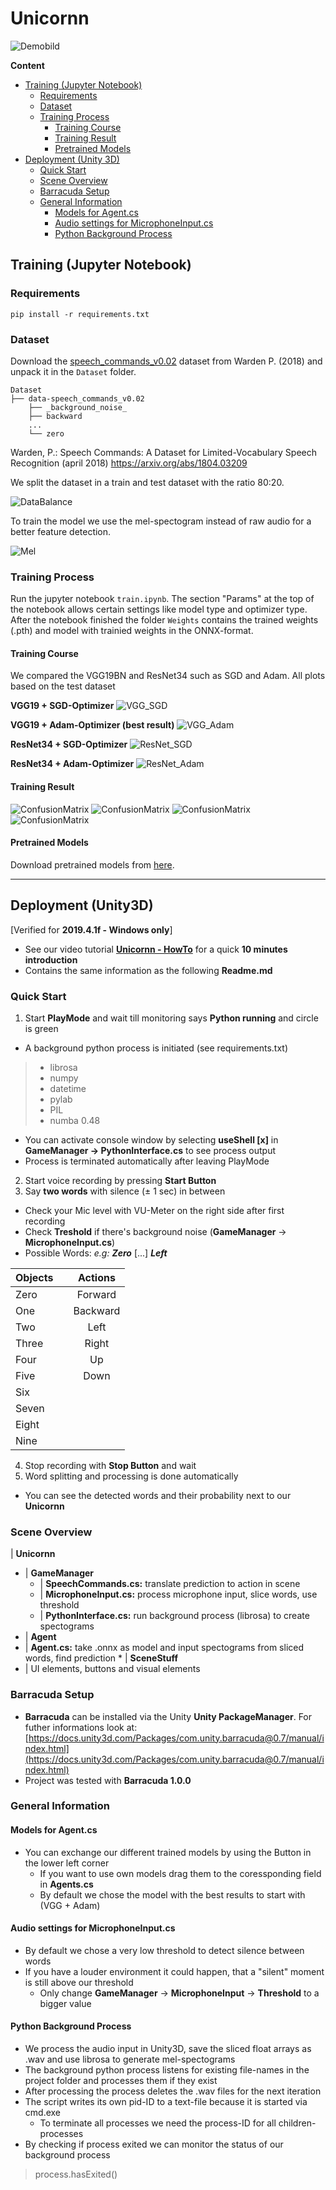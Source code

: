 # Unicornn

![Demobild](Docu/images/Unicornn.png)

**Content**
- [Training (Jupyter Notebook)](#training-(jupyter-notebook))
    - [Requirements](#requirements)
    - [Dataset](#dataset)
    - [Training Process](#training-process)
        - [Training Course](#training-course)
        - [Training Result](#Training-result)
        - [Pretrained Models](#pretrained-models)
- [Deployment (Unity 3D)](#deployment-(unity3d))
    - [Quick Start](#quick-start)
    - [Scene Overview](#scene-overview)
    - [Barracuda Setup](#barracuda-setup)
    - [General Information](#general-information)
        - [Models for Agent.cs](#models-for-agent.cs)
        - [Audio settings for MicrophoneInput.cs](#audio-settings-for-microphoneInput.cs)
        - [Python Background Process](#python-background-process)


## Training (Jupyter Notebook)

### Requirements

`pip install -r requirements.txt`

### Dataset

Download the [speech_commands_v0.02](http://download.tensorflow.org/data/speech_commands_v0.02.tar.gz) dataset from 
Warden P. (2018) and unpack it in the `Dataset` folder.

```
Dataset
├── data-speech_commands_v0.02
    ├── _background_noise_
    ├── backward
    ...
    └── zero
```

Warden, P.: Speech Commands: A Dataset for Limited-Vocabulary Speech Recognition (april 2018) https://arxiv.org/abs/1804.03209

We split the dataset in a train and test dataset with the ratio 80:20.

![DataBalance](Docu/images/DataBalance.png)

To train the model we use the mel-spectogram instead of raw audio for a better feature detection.

![Mel](Docu/images/Mel.png)

### Training Process

Run the jupyter notebook `train.ipynb`. The section "Params" at the top of the notebook allows certain settings like 
model type and optimizer type. After the notebook finished the folder `Weights` contains the trained weights (.pth) 
and model with trainied weights in the ONNX-format. 


#### Training Course 

We compared the VGG19BN and ResNet34 such as SGD and Adam.
All plots based on the test dataset

**VGG19 + SGD-Optimizer**
![VGG_SGD](Docu/images/Loss_Acc_VGG_SGD.png)

**VGG19 + Adam-Optimizer (best result)**
![VGG_Adam](Docu/images/Loss_Acc_VGG_Adam.png) 

**ResNet34 + SGD-Optimizer**
![ResNet_SGD](Docu/images/Loss_Acc_ResNet_SGD.png)

**ResNet34 + Adam-Optimizer**
![ResNet_Adam](Docu/images/Loss_Acc_ResNet_Adam.png)

#### Training Result

![ConfusionMatrix](Docu/images/Confusion-Matrix_VGG_SGD.png)
![ConfusionMatrix](Docu/images/Confusion-Matrix_VGG_Adam.png)
![ConfusionMatrix](Docu/images/Confusion-Matrix_ResNet_SGD.png)
![ConfusionMatrix](Docu/images/Confusion-Matrix_ResNet_Adam.png)

#### Pretrained Models

Download pretrained models from [here](https://fhd-my.sharepoint.com/:f:/g/personal/alexander_pech_study_hs-duesseldorf_de/EvkrOhMnV2FPg3neZAskSYMBLLowImHruOMhkVZpDKZKzw?e=chSJqx).


---
## Deployment (Unity3D)
[Verified for **2019.4.1f - Windows only**]
 * See our video tutorial **[Unicornn - HowTo](Docu/Demovideo.mp4)** for a quick **10 minutes introduction**
 * Contains the same information as the following **Readme.md**

### Quick Start 

1. Start **PlayMode** and wait till monitoring says **Python running** and circle is green
 - A background python process is initiated (see requirements.txt)
  > - librosa
  > - numpy
  > - datetime
  > - pylab
  > - PIL
  > - numba 0.48
 - You can activate console window by selecting **useShell [x]** in **GameManager -> PythonInterface.cs** to see process output
 - Process is terminated automatically after leaving PlayMode


2. Start voice recording by pressing **Start Button**
3. Say **two words** with silence (± 1 sec) in between
 - Check your Mic level with VU-Meter on the right side after first recording
 - Check **Treshold** if there's background noise (**GameManager** -> **MicrophoneInput.cs**)
 - Possible Words: *e.g:*  ***Zero*** [...] ***Left***

 |Objects| |Actions|
 |:------|:-:|:------:|
 |Zero| |Forward|
 |One| |Backward|
 |Two| |Left|
 |Three| |Right|
 |Four| |Up|
 |Five| |Down|
 |Six| ||
 |Seven| ||
 |Eight| ||
 |Nine| ||
4. Stop recording with **Stop Button** and wait
5. Word splitting and processing is done automatically
 - You can see the detected words and their probability next to our **Unicornn**

### Scene Overview

| **Unicornn**
* | **GameManager**
  * | **SpeechCommands.cs:** translate prediction to action in scene
  * | **MicrophoneInput.cs:** process microphone input, slice words, use threshold
  * | **PythonInterface.cs:** run background process (librosa) to create spectograms
* | **Agent**
 * | **Agent.cs:** take .onnx as model and input spectograms from sliced words, find prediction
* | **SceneStuff**
 * | UI elements, buttons and visual elements

### Barracuda Setup

- **Barracuda** can be installed via the Unity **Unity PackageManager**. For futher informations look at: [https://docs.unity3d.com/Packages/com.unity.barracuda@0.7/manual/index.html](https://docs.unity3d.com/Packages/com.unity.barracuda@0.7/manual/index.html)
- Project was tested with **Barracuda 1.0.0**

### General Information

#### Models for Agent.cs

- You can exchange our different trained models by using the Button in the lower left corner
  - If you want to use own models drag them to the coressponding field in **Agents.cs**
  - By default we chose the model with the best results to start with (VGG + Adam)

#### Audio settings for MicrophoneInput.cs

- By default we chose a very low threshold to detect silence between words
- If you have a louder environment it could happen, that a "silent" moment is still above our threshold
  - Only change **GameManager** -> **MicrophoneInput** -> **Threshold** to a bigger value

#### Python Background Process

- We process the audio input in Unity3D, save the sliced float arrays as .wav and use librosa to generate mel-spectograms
- The background python process listens for existing file-names in the project folder and processes them if they exist
 - After processing the process deletes the .wav files for the next iteration
 - The script writes its own pid-ID to a text-file because it is started via cmd.exe
   - To terminate all processes we need the process-ID for all children-processes
 - By checking if process exited we can monitor the status of our background process
 > process.hasExited()

